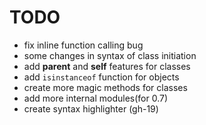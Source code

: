 # TODO

- fix inline function calling bug
- some changes in syntax of class initiation
- add **parent** and **self** features for classes
- add `isinstanceof` function for objects
- create more magic methods for classes
- add more internal modules(for 0.7)
- create syntax highlighter (gh-19)
